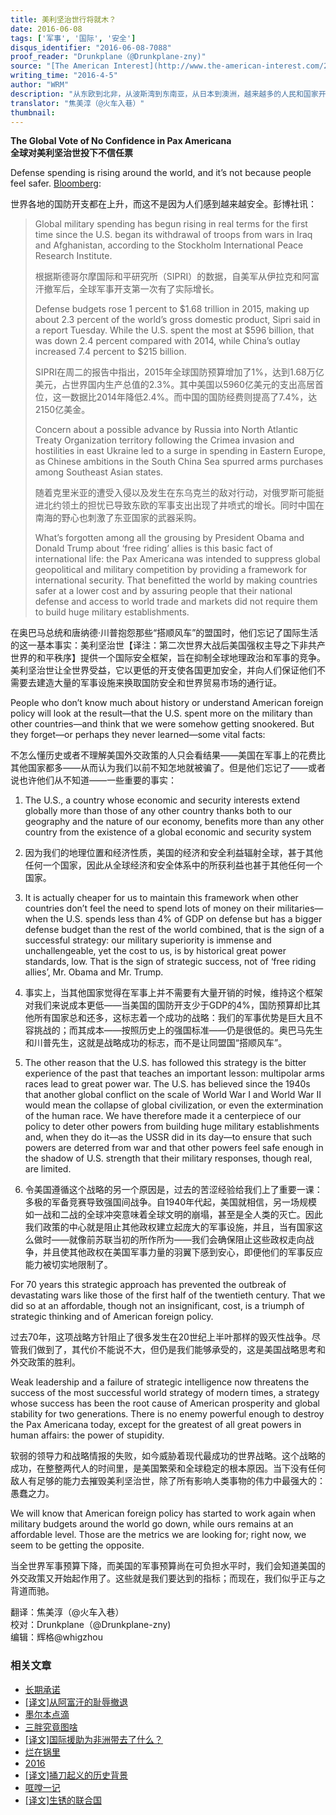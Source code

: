 ```yaml
---
title: 美利坚治世行将就木？
date: 2016-06-08
tags: ['军事', '国际', '安全']
disqus_identifier: "2016-06-08-7088"
proof_reader: "Drunkplane（@Drunkplane-zny)"
source: "[The American Interest](http://www.the-american-interest.com/2016/04/05/the-global-vote-of-no-confidence-in-pax-americana/)"
writing_time: "2016-4-5"
author: "WRM"
description: "从东欧到北非，从波斯湾到东南亚，从日本到澳洲，越来越多的人民和国家开始怀疑自己能否在美国霸权的羽翼之下获得足够的安全，与此同时，一些次级强权逐渐开始相信，以往没人敢动的念头如今已不再那么虚幻，这些信念松动将深刻的改变未来数十年的国际关系…"
translator: "焦美淳（@火车入巷）"
thumbnail:
---
```


**The Global Vote of No Confidence in Pax Americana**  
**全球对美利坚治世投下不信任票**

Defense spending is rising around the world, and it’s not because people feel safer. [Bloomberg](https://www.google.com/url?sa=t&rct=j&q=&esrc=s&source=web&cd=1&cad=rja&uact=8&ved=0ahUKEwjb3e7_lfrLAhUCJiYKHW28CKEQFggdMAA&url=http%3A%2F%2Fwww.bloomberg.com%2Fnews%2Farticles%2F2016-04-04%2Fglobal-military-spending-rose-in-2015-stockholm-peace-institute&usg=AFQjCNGyMgNHcg7H7_deyRgdkNTaBKCdEw):

世界各地的国防开支都在上升，而这不是因为人们感到越来越安全。彭博社讯：


> Global military spending has begun rising in real terms for the first time since the U.S. began its withdrawal of troops from wars in Iraq and Afghanistan, according to the Stockholm International Peace Research Institute.
> 
>  根据斯德哥尔摩国际和平研究所（SIPRI）的数据，自美军从伊拉克和阿富汗撤军后，全球军事开支第一次有了实际增长。
> 
>  Defense budgets rose 1 percent to $1.68 trillion in 2015, making up about 2.3 percent of the world’s gross domestic product, Sipri said in a report Tuesday. While the U.S. spent the most at $596 billion, that was down 2.4 percent compared with 2014, while China’s outlay increased 7.4 percent to $215 billion.
> 
>  SIPRI在周二的报告中指出，2015年全球国防预算增加了1%，达到1.68万亿美元，占世界国内生产总值的2.3%。其中美国以5960亿美元的支出高居首位，这一数据比2014年降低2.4%。而中国的国防经费则提高了7.4%，达2150亿美金。
> 
>  Concern about a possible advance by Russia into North Atlantic Treaty Organization territory following the Crimea invasion and hostilities in east Ukraine led to a surge in spending in Eastern Europe, as Chinese ambitions in the South China Sea spurred arms purchases among Southeast Asian states.
> 
>  随着克里米亚的遭受入侵以及发生在东乌克兰的敌对行动，对俄罗斯可能挺进北约领土的担忧已导致东欧的军事支出出现了井喷式的增长。同时中国在南海的野心也刺激了东亚国家的武器采购。
> 
>  What’s forgotten among all the grousing by President Obama and Donald Trump about ‘free riding’ allies is this basic fact of international life: the Pax Americana was intended to suppress global geopolitical and military competition by providing a framework for international security. That benefitted the world by making countries safer at a lower cost and by assuring people that their national defense and access to world trade and markets did not require them to build huge military establishments.

在奥巴马总统和唐纳德·川普抱怨那些“搭顺风车”的盟国时，他们忘记了国际生活的这一基本事实：美利坚治世【译注：第二次世界大战后美国强权主导之下非共产世界的和平秩序】提供一个国际安全框架，旨在抑制全球地理政治和军事的竞争。美利坚治世让全世界受益，它以更低的开支使各国更加安全，并向人们保证他们不需要去建造大量的军事设施来换取国防安全和世界贸易市场的通行证。

People who don’t know much about history or understand American foreign policy will look at the result—that the U.S. spent more on the military than other countries—and think that we were somehow getting snookered. But they forget—or perhaps they never learned—some vital facts:

不怎么懂历史或者不理解美国外交政策的人只会看结果——美国在军事上的花费比其他国家都多——从而认为我们以前不知怎地就被骗了。但是他们忘记了——或者说也许他们从不知道——一些重要的事实：

1. The U.S., a country whose economic and security interests extend globally more than those of any other country thanks both to our geography and the nature of our economy, benefits more than any other country from the existence of a global economic and security system

1. 因为我们的地理位置和经济性质，美国的经济和安全利益辐射全球，甚于其他任何一个国家，因此从全球经济和安全体系中的所获利益也甚于其他任何一个国家。

2. It is actually cheaper for us to maintain this framework when other countries don’t feel the need to spend lots of money on their militaries—when the U.S. spends less than 4% of GDP on defense but has a bigger defense budget than the rest of the world combined, that is the sign of a successful strategy: our military superiority is immense and unchallengeable, yet the cost to us, is by historical great power standards, low. That is the sign of strategic success, not of ‘free riding allies’, Mr. Obama and Mr. Trump.

2. 事实上，当其他国家觉得在军事上并不需要有大量开销的时候，维持这个框架对我们来说成本更低——当美国的国防开支少于GDP的4%，国防预算却比其他所有国家总和还多，这标志着一个成功的战略：我们的军事优势是巨大且不容挑战的；而其成本——按照历史上的强国标准——仍是很低的。奥巴马先生和川普先生，这就是战略成功的标志，而不是让同盟国“搭顺风车”。

3. The other reason that the U.S. has followed this strategy is the bitter experience of the past that teaches an important lesson: multipolar arms races lead to great power war. The U.S. has believed since the 1940s that another global conflict on the scale of World War I and World War II would mean the collapse of global civilization, or even the extermination of the human race. We have therefore made it a centerpiece of our policy to deter other powers from building huge military establishments and, when they do it—as the USSR did in its day—to ensure that such powers are deterred from war and that other powers feel safe enough in the shadow of U.S. strength that their military responses, though real, are limited.

3. 令美国遵循这个战略的另一个原因是，过去的苦涩经验给我们上了重要一课：多极的军备竞赛导致强国间战争。自1940年代起，美国就相信，另一场规模如一战和二战的全球冲突意味着全球文明的崩塌，甚至是全人类的灭亡。因此我们政策的中心就是阻止其他政权建立起庞大的军事设施，并且，当有国家这么做时——就像前苏联当初的所作所为——我们会确保阻止这些政权走向战争，并且使其他政权在美国军事力量的羽翼下感到安心，即便他们的军事反应能力被切实地限制了。

For 70 years this strategic approach has prevented the outbreak of devastating wars like those of the first half of the twentieth century. That we did so at an affordable, though not an insignificant, cost, is a triumph of strategic thinking and of American foreign policy.

过去70年，这项战略方针阻止了很多发生在20世纪上半叶那样的毁灭性战争。尽管我们做到了，其代价不能说不大，但仍是我们能够承受的，这是美国战略思考和外交政策的胜利。

Weak leadership and a failure of strategic intelligence now threatens the success of the most successful world strategy of modern times, a strategy whose success has been the root cause of American prosperity and global stability for two generations. There is no enemy powerful enough to destroy the Pax Americana today, except for the greatest of all great powers in human affairs: the power of stupidity.

软弱的领导力和战略情报的失败，如今威胁着现代最成功的世界战略。这个战略的成功，在整整两代人的时间里，是美国繁荣和全球稳定的根本原因。当下没有任何敌人有足够的能力去摧毁美利坚治世，除了所有影响人类事物的伟力中最强大的：愚蠢之力。

We will know that American foreign policy has started to work again when military budgets around the world go down, while ours remains at an affordable level. Those are the metrics we are looking for; right now, we seem to be getting the opposite.

当全世界军事预算下降，而美国的军事预算尚在可负担水平时，我们会知道美国的外交政策又开始起作用了。这些就是我们要达到的指标；而现在，我们似乎正与之背道而驰。


翻译：焦美淳（@火车入巷）  
校对：Drunkplane（@Drunkplane-zny)  
编辑：辉格@whigzhou


### 相关文章

* [长期承诺](https://headsalon.org/archives/7199.html "长期承诺")
* [[译文]从阿富汗的耻辱撤退](https://headsalon.org/archives/6955.html "[译文]从阿富汗的耻辱撤退")
* [墨尔本点滴](https://headsalon.org/archives/7627.html "墨尔本点滴")
* [三胖究竟图啥](https://headsalon.org/archives/7639.html "三胖究竟图啥")
* [[译文]国际援助为非洲带去了什么？](https://headsalon.org/archives/7518.html "[译文]国际援助为非洲带去了什么？")
* [烂在锅里](https://headsalon.org/archives/7744.html "烂在锅里")
* [2016](https://headsalon.org/archives/7500.html "2016")
* [[译文]捅刀起义的历史背景](https://headsalon.org/archives/7438.html "[译文]捅刀起义的历史背景")
* [哐嘡一记](https://headsalon.org/archives/7224.html "哐嘡一记")
* [[译文]生锈的联合国](https://headsalon.org/archives/7092.html "[译文]生锈的联合国")
